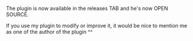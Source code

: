 The plugin is now available in the releases TAB and he's now OPEN SOURCE.

If you use my plugin to modify or improve it, it would be nice to mention me as one of the author of the plugin ^^ 
